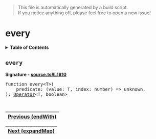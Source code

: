> This file is automatically generated by a build script.<br>If you notice anything off, please feel free to open a new issue!

# every

<details><summary><b>Table of Contents</b></summary>

1. [<code>every</code>](#every)</details>

## <a name="every"></a><code>every</code>

<b>Signature - [source.ts#L1810](..\/..\/packages\/core\/src\/source.ts#L1810)</b>

<pre>function every&lt;T&gt;(<br>    predicate: (value: T, index: number) =&gt; unknown,<br>): <a href="000-Operator.md#Operator">Operator</a>&lt;T, boolean&gt;</pre><br>

| [Previous \(endWith\)](023-endWith.md#readme) |
| --- |

<div align="right">

| [Next \(expandMap\)](025-expandMap.md#readme) |
| --- |
</div>
